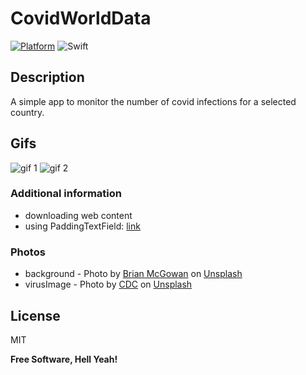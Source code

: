 # CovidWorldData
[![Platform](https://img.shields.io/cocoapods/p/SwiftIcons.svg)](http://cocoadocs.org/docsets/SwiftIcons) ![Swift](https://img.shields.io/badge/%20in-swift%205.0-orange.svg)
## Description

A simple app to monitor the number of covid infections for a selected country.

## Gifs

![gif 1](https://media.giphy.com/media/jvBvAdMORp7Bglc8Uo/giphy.gif) ![gif 2](https://media.giphy.com/media/hIBt79F5GdvS39whoQ/giphy.gif) 


### Additional information

- downloading web content
- using PaddingTextField: [link]

### Photos

- background - Photo by [Brian McGowan] on [Unsplash] 
- virusImage - Photo by [CDC] on [Unsplash]

## License

MIT

**Free Software, Hell Yeah!**


[//]: #
[Brian McGowan]:<https://unsplash.com/@sushioutlaw?utm_source=unsplash&utm_medium=referral&utm_content=creditCopyText>
[CDC]:<https://unsplash.com/@cdc?utm_source=unsplash&utm_medium=referral&utm_content=creditCopyText>
[Unsplash]:<https://unsplash.com>
[link]:<https://gist.github.com/konnnn/d43af3bd525bb4c58f5c29fb14575b0d>
